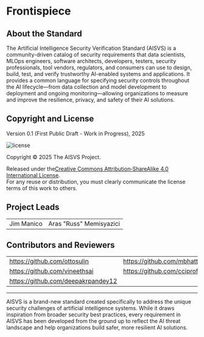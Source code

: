 # Frontispiece

## About the Standard

The Artificial Intelligence Security Verification Standard (AISVS) is a community-driven catalog of security requirements that data scientists, MLOps engineers, software architects, developers, testers, security professionals, tool vendors, regulators, and consumers can use to design, build, test, and verify trustworthy AI-enabled systems and applications. It provides a common language for specifying security controls throughout the AI lifecycle—from data collection and model development to deployment and ongoing monitoring—allowing organizations to measure and improve the resilience, privacy, and safety of their AI solutions.

## Copyright and License

Version 0.1 (First Public Draft - Work in Progress), 2025  

![license](../images/license.png)

Copyright © 2025 The AISVS Project.  

Released under the[Creative Commons Attribution‑ShareAlike 4.0 International License](https://creativecommons.org/licenses/by-sa/4.0/).  
For any reuse or distribution, you must clearly communicate the license terms of this work to others.

## Project Leads

|            |                         |
| ---------- | ----------------------- |
| Jim Manico | Aras "Russ" Memisyazici |

## Contributors and Reviewers

|                                    |                             |
| ---------------------------------- | --------------------------- |
| https://github.com/ottosulin       | https://github.com/mbhatt1  |
| https://github.com/vineethsai      | https://github.com/cciprofm |
| https://github.com/deepakrpandey12 |                             |

---

AISVS is a brand-new standard created specifically to address the unique security challenges of artificial intelligence systems. While it draws inspiration from broader security best practices, every requirement in AISVS has been developed from the ground up to reflect the AI threat landscape and help organizations build safer, more resilient AI solutions.

